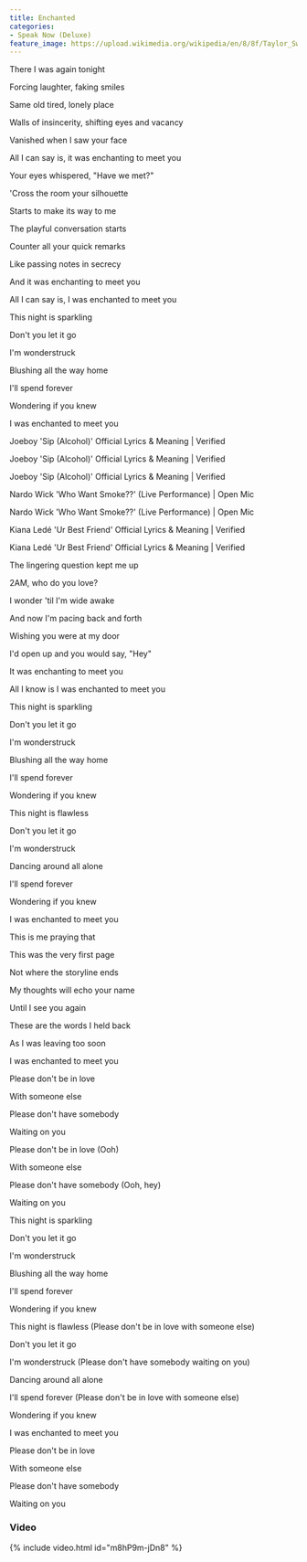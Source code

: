 ```yaml
---
title: Enchanted
categories:
- Speak Now (Deluxe)
feature_image: https://upload.wikimedia.org/wikipedia/en/8/8f/Taylor_Swift_-_Speak_Now_cover.png
--- 
```

There I was again tonight

Forcing laughter, faking smiles

Same old tired, lonely place

Walls of insincerity, shifting eyes and vacancy

Vanished when I saw your face

All I can say is, it was enchanting to meet you

Your eyes whispered, "Have we met?"

'Cross the room your silhouette

Starts to make its way to me

The playful conversation starts

Counter all your quick remarks

Like passing notes in secrecy

And it was enchanting to meet you

All I can say is, I was enchanted to meet you

This night is sparkling

Don't you let it go

I'm wonderstruck

Blushing all the way home

I'll spend forever

Wondering if you knew

I was enchanted to meet you

Joeboy 'Sip (Alcohol)' Official Lyrics & Meaning | Verified

Joeboy 'Sip (Alcohol)' Official Lyrics & Meaning | Verified

Joeboy 'Sip (Alcohol)' Official Lyrics & Meaning | Verified

Nardo Wick 'Who Want Smoke??' (Live Performance) | Open Mic

Nardo Wick 'Who Want Smoke??' (Live Performance) | Open Mic

Kiana Ledé 'Ur Best Friend' Official Lyrics & Meaning | Verified

Kiana Ledé 'Ur Best Friend' Official Lyrics & Meaning | Verified

The lingering question kept me up

2AM, who do you love?

I wonder 'til I'm wide awake

And now I'm pacing back and forth

Wishing you were at my door

I'd open up and you would say, "Hey"

It was enchanting to meet you

All I know is I was enchanted to meet you

This night is sparkling

Don't you let it go

I'm wonderstruck

Blushing all the way home

I'll spend forever

Wondering if you knew

This night is flawless

Don't you let it go

I'm wonderstruck

Dancing around all alone

I'll spend forever

Wondering if you knew

I was enchanted to meet you

This is me praying that

This was the very first page

Not where the storyline ends

My thoughts will echo your name

Until I see you again

These are the words I held back

As I was leaving too soon

I was enchanted to meet you

Please don't be in love

With someone else

Please don't have somebody

Waiting on you

Please don't be in love (Ooh)

With someone else

Please don't have somebody (Ooh, hey)

Waiting on you

This night is sparkling

Don't you let it go

I'm wonderstruck

Blushing all the way home

I'll spend forever

Wondering if you knew

This night is flawless (Please don't be in love with someone else)

Don't you let it go

I'm wonderstruck (Please don't have somebody waiting on you)

Dancing around all alone

I'll spend forever (Please don't be in love with someone else)

Wondering if you knew

I was enchanted to meet you

Please don't be in love

With someone else

Please don't have somebody

Waiting on you
### Video

{% include video.html id="m8hP9m-jDn8" %}

